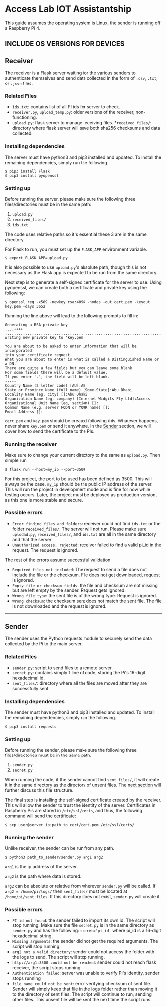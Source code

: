 # Access Lab IOT Assistantship

This guide assumes the operating system is Linux, the sender is running off a Raspberry Pi 4.

## INCLUDE OS VERSIONS FOR DEVICES

## Receiver

The receiver is a Flask server waiting for the various senders to authenticate themselves and send data collected in the form of `.csv`, `.txt`, or `.json` files.

### Related Files
* `ids.txt`: contains list of all PI ids for server to check.
* `receiver.py`, `upload_temp.py`: older versions of the receiver, non-functioning.
* `upload.py`: flask server to manage receiving files.
*`received_files/`: directory where flask server will save both sha256 checksums and data collected.


### Installing dependencies

The server must have python3 and pip3 installed and updated. To install the remaining dependencies, simply run the following.

```console
$ pip3 install Flask
$ pip3 install pyopenssl 
```

### Setting up

Before running the server, please make sure the following three files/directories must be in the same path:

1. `upload.py`
2. `received_files/`
3. `ids.txt`

The code uses relative paths so it's essential these 3 are in the same directory.

For Flask to run, you must set up the `FLASK_APP` environment variable.

```console
$ export FLASK_APP=upload.py
```

It is also possible to use `upload.py`'s absolute path, though this is not necessary as the Flask app is expected to be run from the same directory.

Next step is to generate a self-signed certificate for the server to use. Using pyopenssl, we can create both a certificate and private key using the following:

```console
$ openssl req -x509 -newkey rsa:4096 -nodes -out cert.pem -keyout key.pem -days 3652 
```

Running the line above will lead to the following prompts to fill in:

```
Generating a RSA private key
....++++
.........................................................................................................................................++++
writing new private key to 'key.pem'
-----
You are about to be asked to enter information that will be incorporated
into your certificate request.
What you are about to enter is what is called a Distinguished Name or a DN.
There are quite a few fields but you can leave some blank
For some fields there will be a default value,
If you enter '.', the field will be left blank.
-----
Country Name (2 letter code) [AU]:AE
State or Province Name (full name) [Some-State]:Abu Dhabi
Locality Name (eg, city) []:Abu Dhabi
Organization Name (eg, company) [Internet Widgits Pty Ltd]:Access
Organizational Unit Name (eg, section) []:
Common Name (e.g. server FQDN or YOUR name) []:
Email Address []:
```

`cert.pem` and `key.pem` should be created following this. Whatever happens, never share `key.pem` or send it anywhere. In the [Sender](#setting-up-1) section, we will cover how to send the certificate to the PIs.

### Running the receiver

Make sure to change your current directory to the same as `upload.py`. Then simple run

```console
$ flask run --host=my_ip --port=3500
```

For this project, the port to be used has been defined as 3500. This will always be the case. `my_ip` should be the public IP address of the server. This will run the project in development mode and is fine for now while testing occurs. Later, the project must be deployed as production version, as this one is more stable and secure.

### Possible errors
* `Error finding files and folders`: receiver could not find `ids.txt` or the folder `received_files/`. The server will not run. Please make sure `uplodad.py`, `received_files/`, and `ids.txt` are all in the same directory and that the server 
* `Unauthorized access, rejected`: receiver failed to find a valid pi_id in the request. The request is ignored.

The rest of the errors assume successful validation

* `Required files not included`: The request to send a file does not include the file or the checksum. File does not get downloaded, request is ignored.
* `Empty file or checksum fields`: the file and checksum are not missing but are left empty by the sender. Request gets ignored.
* `Wrong file type`: the sent file is of the wrong type. Request is ignored.
* `Wrong checksum`: the checksum sent does not match the sent file. The file is not downloaded and the request is ignored.

___

## Sender

The sender uses the Python requests module to securely send the data collected by the Pi to the main server.

### Related Files
* `sender.py`: script to send files to a remote server.
* `secret.py`: contains simply 1 line of code, storing the Pi's 16-digit hexadecimal id.
* `sent_files/`: directory where all the files are moved after they are successfully sent.

### Installing dependencies

The sender must have python3 and pip3 installed and updated. To install the remaining dependencies, simply run the following.

```console
$ pip3 install requests
```

### Setting up

Before running the sender, please make sure the following three files/directories must be in the same path:

1. `sender.py`
3. `secret.py`

When running the code, if the sender cannot find `sent_files/`, it will create it in the same directory as the directory of unsent files. The [next section](#running-the-sender) will further discuss this file structure.

The final step is installing the self-signed certificate created by the receiver. This will allow the sender to trust the identity of the server. Certificates in Raspberry Pis are stored in `/etc/ssl/certs`, and thus, the following command will send the certificate:

```console
$ scp user@server_ip:path_to_cert/cert.pem /etc/ssl/certs/
```

### Running the sender

Unlike receiver, the sender can be run from any path.

```console
$ python3 path_to_sender/sender.py arg1 arg2 
```

`arg1` is the ip address of the server.

`arg2` is the path where data is stored.

`arg2` can be absolute or relative from wherever `sender.py` will be called. If `arg2 = /home/pi/logs/` then `sent_files/` must be located at `/home/pi/sent_files`. If this directory does not exist, `sender.py` will create it.

### Possible errors

* `PI id not found`: the sender failed to import its own id. The script will stop running. Make sure the file `secret.py` is in the same directory as `sender.py` and has the following: `secret='pi_id'` where pi_id is a 16-digit hexadecimal string.
* `Missing arguments`: the sender did not get the required arguments. The script will stop running.
* `arg2 not a valid directory`: sender could not access the folder with the logs to send. The script will stop running.
* `http://arg1:3500 could not be reached`: sender could not reach flask receiver, the script stops running 
* `Authentication failed`: server was unable to verify Pi's identity, sender stops running
* `file_name could not be sent`: error verifying checksum of sent file. Sender will simply keep that file in the logs folder rather than moving it to the directory of sent files. The script will continue to run, sending other files. This unsent file will be sent the next time the script runs.
